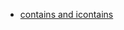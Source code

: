 - [contains and icontains](https://www.atemon.com/blog/django-field-lookup-contains-and-icontains/)

